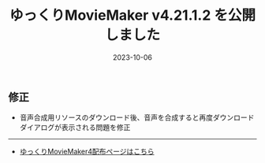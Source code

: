﻿---
title: ゆっくりMovieMaker v4.21.1.2 を公開しました
date: 2023-10-06
tags: [YMM4,お知らせ]
---
## 修正
- 音声合成用リソースのダウンロード後、音声を合成すると再度ダウンロードダイアログが表示される問題を修正

---

- [ゆっくりMovieMaker4配布ページはこちら](../index.md)
